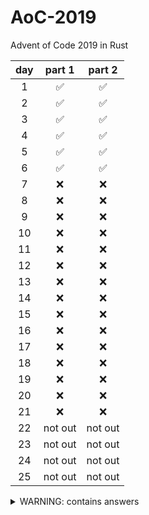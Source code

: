 # AoC-2019

Advent of Code 2019 in Rust

| day | part 1  | part 2  |
| :-: | :-----: | :-----: |
|  1  |   ✅    |   ✅    |
|  2  |   ✅    |   ✅    |
|  3  |   ✅    |   ✅    |
|  4  |   ✅    |   ✅    |
|  5  |   ✅    |   ✅    |
|  6  |   ✅    |   ✅    |
|  7  |   ❌    |   ❌    |
|  8  |   ❌    |   ❌    |
|  9  |   ❌    |   ❌    |
| 10  |   ❌    |   ❌    |
| 11  |   ❌    |   ❌    |
| 12  |   ❌    |   ❌    |
| 13  |   ❌    |   ❌    |
| 14  |   ❌    |   ❌    |
| 15  |   ❌    |   ❌    |
| 16  |   ❌    |   ❌    |
| 17  |   ❌    |   ❌    |
| 18  |   ❌    |   ❌    |
| 19  |   ❌    |   ❌    |
| 20  |   ❌    |   ❌    |
| 21  |   ❌    |   ❌    |
| 22  | not out | not out |
| 23  | not out | not out |
| 24  | not out | not out |
| 25  | not out | not out |

<details>
	<summary>WARNING: contains answers</summary>
 
  ```sh
  day 1:
    part 1: 3353880
    part 2: 5027950
  day 2:
    part 1: 4930687
    part 2: 5335
  day 3:
    part 1: 860
    part 2: 9238
  day 4:
    part 1: 2081
    part 2: 1411
  day 5:
    part 1: 5074395
    part 2: 8346937
  day 6:
    part 1: 292387
    part 2: 433
  ```
</details>
